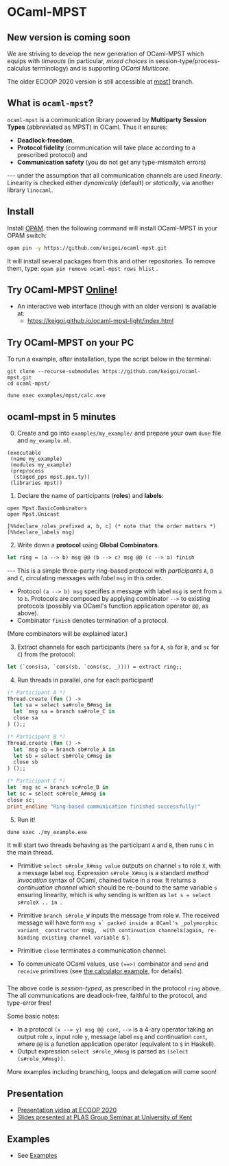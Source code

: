 # OCaml-MPST

## New version is coming soon

We are striving to develop the new generation of OCaml-MPST which equips with _timeouts_ (in particular, _mixed choices_ in session-type/process-calculus terminology) and is supporting _OCaml Multicore_.

The older ECOOP 2020 version is still accessible at [mpst1](https://github.com/keigoi/ocaml-mpst/tree/mpst1) branch.

## What is `ocaml-mpst`?

`ocaml-mpst` is a communication library powered by **Multiparty Session Types**
(abbreviated as MPST) in OCaml. Thus it ensures:

- **Deadlock-freedom**,
- **Protocol fidelity** (communication will take place according to a prescribed
  protocol) and
- **Communication safety** (you do not get any type-mismatch errors)

--- under the assumption that all communication channels are used _linearly_.
Linearity is checked either _dynamically_ (default) or _statically_, via another
library `linocaml`.

## Install

Install [OPAM](https://opam.ocaml.org/). then the following command will install
OCaml-MPST in your OPAM switch:

```bash
opam pin -y https://github.com/keigoi/ocaml-mpst.git
```

It will install several packages from this and other repositories. To remove them, type:
`opam pin remove ocaml-mpst rows hlist`
.

## Try OCaml-MPST [Online](https://keigoi.github.io/ocaml-mpst-light/index.html)!

- An interactive web interface (though with an older version) is available at:
  - https://keigoi.github.io/ocaml-mpst-light/index.html

## Try OCaml-MPST on your PC

To run a example, after installation, type the script below in the terminal:

```
git clone --recurse-submodules https://github.com/keigoi/ocaml-mpst.git
cd ocaml-mpst/

dune exec examples/mpst/calc.exe
```

## ocaml-mpst in 5 minutes

0. Create and go into `examples/my_example/` and prepare your own `dune` file and `my_example.ml`.

```
(executable
 (name my_example)
 (modules my_example)
 (preprocess
  (staged_pps mpst.ppx.ty))
 (libraries mpst))
```

1. Declare the name of participants (__roles__) and __labels__:

```
open Mpst.BasicCombinators
open Mpst.Unicast

[%%declare_roles_prefixed a, b, c] (* note that the order matters *)
[%%declare_labels msg]
```

2. Write down a **protocol** using **Global Combinators**.

```ocaml
let ring = (a --> b) msg @@ (b --> c) msg @@ (c --> a) finish
```

--- This is a simple three-party ring-based protocol with _participants_ `A`,
`B` and `C`, circulating messages with _label_ `msg` in this order.

- Protocol `(a --> b) msg` specifies a message with label `msg` is sent from `a`
  to `b`. Protocols are composed by applying combinator `-->` to existing
  protocols (possibly via OCaml's function application operator `@@`, as above).
- Combinator `finish` denotes termination of a protocol.

(More combinators will be explained later.)

3. Extract channels for each participants (here `sa` for `A`, `sb` for `B`, and
   `sc` for `C`) from the protocol:

```ocaml
let (`cons(sa, `cons(sb, `cons(sc, _)))) = extract ring;;
```

4. Run threads in parallel, one for each participant!

```ocaml
(* Participant A *)
Thread.create (fun () ->
  let sa = select sa#role_B#msg in
  let `msg sa = branch sa#role_C in
  close sa
) ();;

(* Participant B *)
Thread.create (fun () ->
  let `msg sb = branch sb#role_A in
  let sb = select sb#role_C#msg in
  close sb
) ();;

(* Participant C *)
let `msg sc = branch sc#role_B in
let sc = select sc#role_A#msg in
close sc;
print_endline "Ring-based communication finished successfully!"
```

5. Run it!

```sh
dune exec ./my_example.exe
```

It will start two threads behaving as the participant `A` and `B`, then runs `C`
in the main thread.

- Primitive `select s#role_X#msg value` outputs on channel `s` to role `X`, with a
  message label `msg`. Expression `s#role_X#msg` is a standard _method invocation_ 
  syntax of OCaml, chained twice in a row. It  returns a _continuation channel_
  which should be re-bound to the same variable `s` ensuring linearity, which is
  why sending is written as `let s = select s#roleX .. in `.
- Primitive `branch s#role_W` inputs the message from role `W`. The received
  message will have form
  `` msg s` packed inside a OCaml's _polymorphic variant_ constructor  ``msg`, 
  with continuation channel`s`(again, re-binding existing channel variable `s`).
- Primitive `close` terminates a communication channel.

- To communicate OCaml values, use `(==>)` combinator and `send` and `receive`
  primitives (see [the calculator example](examples/calc), for details).

###

The above code is _session-typed_, as prescribed in the protocol `ring` above.
The all communications are deadlock-free, faithful to the protocol, and
type-error free!

Some basic notes:

- In a protocol `(x --> y) msg @@ cont`, `-->` is a 4-ary operator taking an
  output role `x`, input role `y`, message label `msg` and continuation `cont`,
  where `@@` is a function application operator (equivalent to `$` in Haskell).
- Output expression `select s#role_X#msg` is parsed as
  `(select (s#role_X#msg))`.

More examples including branching, loops and delegation will come soon!

## Presentation

- [Presentation video at ECOOP 2020](https://2020.ecoop.org/details/ecoop-2020-papers/9/Multiparty-Session-Programming-with-Global-Protocol-Combinators)
- [Slides presented at PLAS Group Seminar at University of Kent](https://www.slideshare.net/keigoi/ocamlmpst-global-protocol-combinators-175519214)

## Examples

- See [Examples](examples/)
